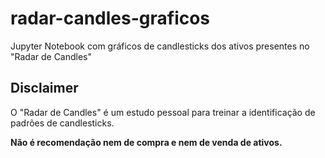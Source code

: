 # radar-candles-graficos
Jupyter Notebook com gráficos de candlesticks dos ativos presentes no "Radar de Candles"
## Disclaimer
O "Radar de Candles" é um estudo pessoal para treinar a identificação de padrões de candlesticks.

**Não é recomendação nem de compra e nem de venda de ativos.**
